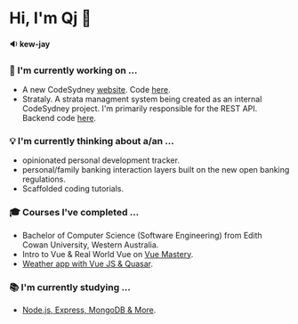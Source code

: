 # Hi, I'm Qj 👋
#### 🔉 kew-jay

### 🚧 I'm currently working on ...
- A new CodeSydney [website](https://code-dot-sydney.netlify.app/). 
Code [here](https://github.com/codesydney/codesydney).
- Strataly. A strata managment system being created as an internal CodeSydney project. I'm primarily responsible for the REST API. 
Backend code [here](https://github.com/codesydney/strataly/tree/master/Web/server/back-end).

### 💡 I'm currently thinking about a/an ...
- opinionated personal development tracker.
- personal/family banking interaction layers built on the new open banking regulations.
- Scaffolded coding tutorials.

### 🎓 Courses I've completed ...
- Bachelor of Computer Science (Software Engineering) from Edith Cowan University, Western Australia.
- Intro to Vue & Real World Vue on [Vue Mastery](https://www.vuemastery.com/courses-path/beginner/).
- [Weather app with Vue JS & Quasar](https://www.udemy.com/course/weather-app-vue-js-quasar/).

### 📚 I'm currently studying ...
- [Node.js, Express, MongoDB & More](https://www.udemy.com/course/nodejs-express-mongodb-bootcamp/).

